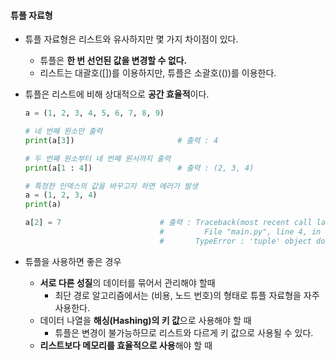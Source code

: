 #### 튜플 자료형

- 튜플 자료형은 리스트와 유사하지만 몇 가지 차이점이 있다.
  - 튜플은 **한 번 선언된 값을 변경할 수 없다.**
  - 리스트는 대괄호([])를 이용하지만, 튜플은 소괄호(())를 이용한다.
  
- 튜플은 리스트에 비해 상대적으로 **공간 효율적**이다.

  ```python
  a = (1, 2, 3, 4, 5, 6, 7, 8, 9)
  
  # 네 번째 원소만 출력
  print(a[3])						# 출력 : 4
  
  # 두 번째 원소부터 네 번째 원서까지 출력
  print(a[1 : 4])					# 출력 : (2, 3, 4)
  
  # 특정한 인덱스의 값을 바꾸고자 하면 에러가 발생
  a = (1, 2, 3, 4)
  print(a)
  
  a[2] = 7						# 출력 : Traceback(most recent call last) :
  								#		  File "main.py", line 4, in <module> a[2] = 7
      							# 		TypeError : 'tuple' object does not support itmes assignment
  ```

- 튜플을 사용하면 좋은 경우
  - **서로 다른 성질**의 데이터를 묶어서 관리해야 할때
    - 최단 경로 알고리즘에서는 (비용, 노드 번호)의 형태로 튜플 자료형을 자주 사용한다.
  - 데이터 나열을 **해싱(Hashing)의 키 값**으로 사용해야 할 때
    - 튜플은 변경이 불가능하므로 리스트와 다르게 키 값으로 사용될 수 있다.
  - **리스트보다 메모리를 효율적으로 사용**해야 할 때